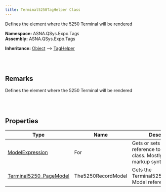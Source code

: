 ```yaml
---
title: Terminal5250TagHelper Class
---
```


Defines the element where the 5250 Terminal will be rendered

**Namespace:** ASNA.QSys.Expo.Tags <br/>
**Assembly:** ASNA.QSys.Expo.Tags

**Inheritance:** [Object](https://docs.microsoft.com/en-us/dotnet/api/system.object) --> [TagHelper](https://docs.microsoft.com/en-us/dotnet/api/microsoft.aspnetcore.razor.taghelpers.taghelper)

<br>
<br>

## Remarks

Defines the element where the 5250 Terminal will be rendered

[//]: # ($$TODO: Complete the Remarks section.)

<br>
<br>

## Properties

| Type | Name | Description | Indexer
| --- | --- | --- | --- 
| [ModelExpression](https://docs.microsoft.com/en-us/dotnet/api/microsoft.aspnetcore.mvc.viewfeatures.modelexpression) | For | Gets or sets the Model reference to the Record class. Mostly to simplify markup syntax. | 
| [Terminal5250_PageModel]($$TODO-ASNA.QSys.Expo.Model.Terminal5250_PageModel.html) | The5250RecordModel | Gets the Terminal5250_PageModel Model reference | 

<br>
<br>

